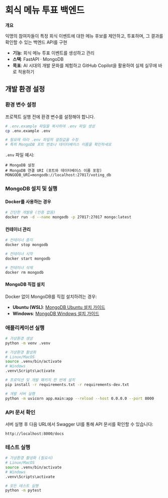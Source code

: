# 회식 메뉴 투표 백엔드

**개요**

익명의 참여자들이 특정 회식 이벤트에 대한 메뉴 후보를 제안하고, 투표하며, 그 결과를 확인할 수 있는 백엔드 API를 구현

- **기능**: 회식 메뉴 투표 이벤트를 생성하고 관리
- **스택**: FastAPI · MongoDB
- **목표**: AI 시대의 개발 문화를 체험하고 GitHub Copilot을 활용하여 실제 실무에 바로 적용하기

## 개발 환경 설정

### 환경 변수 설정

프로젝트 실행 전에 환경 변수를 설정해야 합니다.

```bash
# .env.example 파일을 복사하여 .env 파일 생성
cp .env.example .env

# 필요에 따라 .env 파일의 설정값을 수정
# 특히 MongoDB 포트 번호나 데이터베이스 이름을 확인하세요
```

`.env` 파일 예시:
```env
# MongoDB 설정
# MongoDB 연결 URI (포트와 데이터베이스 이름 포함)
MONGODB_URI=mongodb://localhost:27017/voting_db
```

### MongoDB 설치 및 실행

#### Docker를 사용하는 경우

```bash
# 간단한 개발용 (인증 없음)
docker run -d --name mongodb -p 27017:27017 mongo:latest
```

#### 컨테이너 관리

```bash
# 컨테이너 중지
docker stop mongodb

# 컨테이너 시작
docker start mongodb

# 컨테이너 삭제
docker rm mongodb
```

#### MongoDB 직접 설치

Docker 없이 MongoDB를 직접 설치하려는 경우:

- **Ubuntu (WSL)**: [MongoDB Ubuntu 설치 가이드](https://www.mongodb.com/ko-kr/docs/manual/tutorial/install-mongodb-on-ubuntu/)
- **Windows**: [MongoDB Windows 설치 가이드](https://www.mongodb.com/ko-kr/docs/manual/tutorial/install-mongodb-on-windows/)

### 애플리케이션 실행

```bash
# 가상환경 생성
python -m venv .venv

# 가상환경 활성화
# Linux/MacOS
source .venv/bin/activate
# Windows
.venv\Scripts\activate

# 프로덕션 및 개발 패키지 한 번에 설치
pip install -r requirements.txt -r requirements-dev.txt

# 개발 서버 실행
python -m uvicorn app.main:app --reload --host 0.0.0.0 --port 8000
```

### API 문서 확인

서버 실행 후 다음 URL에서 Swagger UI를 통해 API 문서를 확인할 수 있습니다:

```
http://localhost:8000/docs
```

### 테스트 실행

```bash
# 가상환경 활성화 (필요시)
# Linux/MacOS
source .venv/bin/activate
# Windows
.venv\Scripts\activate

# 모든 테스트 실행
python -m pytest
```
